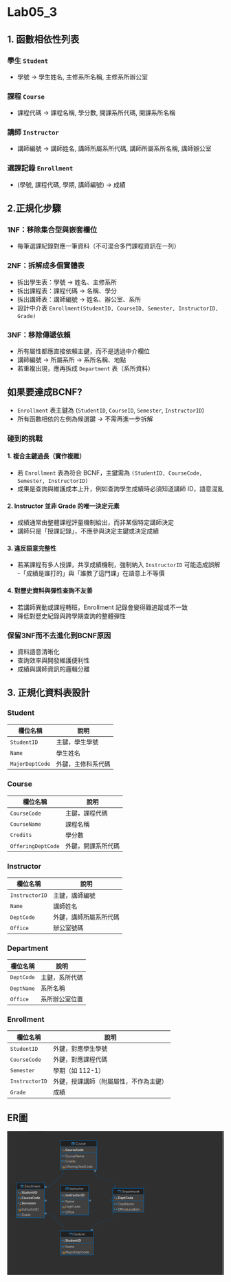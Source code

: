 # Lab05_3
## 1. 函數相依性列表
### 學生 `Student`
- 學號 → 學生姓名, 主修系所名稱, 主修系所辦公室

### 課程 `Course`
- 課程代碼 → 課程名稱, 學分數, 開課系所代碼, 開課系所名稱

### 講師 `Instructor`
- 講師編號 → 講師姓名, 講師所屬系所代碼, 講師所屬系所名稱, 講師辦公室

### 選課記錄 `Enrollment`
- (學號, 課程代碼, 學期, 講師編號) → 成績

## 2.正規化步驟

### 1NF：移除集合型與嵌套欄位
- 每筆選課紀錄對應一筆資料（不可混合多門課程資訊在一列）

### 2NF：拆解成多個實體表
- 拆出學生表：學號 → 姓名、主修系所
- 拆出課程表：課程代碼 → 名稱、學分
- 拆出講師表：講師編號 → 姓名、辦公室、系所
- 設計中介表 `Enrollment(StudentID, CourseID, Semester, InstructorID, Grade)`

### 3NF：移除傳遞依賴
- 所有屬性都應直接依賴主鍵，而不是透過中介欄位
- 講師編號 → 所屬系所 → 系所名稱、地點
- 若重複出現，應再拆成 `Department` 表（系所資料）

## 如果要達成BCNF?
- `Enrollment` 表主鍵為 (`StudentID`, `CourseID`, `Semester`, `InstructorID`)
- 所有函數相依的左側為候選鍵 → 不需再進一步拆解


### 碰到的挑戰
#### 1. 複合主鍵過長（實作複雜）
-  若 `Enrollment` 表為符合 BCNF，主鍵需為 `(StudentID, CourseCode, Semester, InstructorID)`
-  成果是查詢與維護成本上升，例如查詢學生成績時必須知道講師 ID，語意混亂
#### 2. Instructor 並非 Grade 的唯一決定元素
- 成績通常由整體課程評量機制給出，而非某個特定講師決定
- 講師只是「授課記錄」，不應參與決定主鍵或決定成績
#### 3. 違反語意完整性
- 若某課程有多人授課，共享成績機制，強制納入 `InstructorID` 可能造成誤解  
-「成績是誰打的」與「誰教了這門課」在語意上不等價
#### 4. 對歷史資料與彈性查詢不友善
- 若講師異動或課程轉班，Enrollment 記錄會變得難追蹤或不一致
- 降低對歷史紀錄與跨學期查詢的整體彈性

### 保留3NF而不去進化到BCNF原因
- 資料語意清晰化
- 查詢效率與開發維護便利性
- 成績與講師資訊的邏輯分離

## 3. 正規化資料表設計

### Student
  | 欄位名稱       | 說明                   |
  |----------------|------------------------|
  | `StudentID`    | 主鍵，學生學號         |
  | `Name`         | 學生姓名               |
  | `MajorDeptCode`| 外鍵，主修科系代碼     |
### Course
  | 欄位名稱          | 說明                     |
  |-------------------|--------------------------|
  | `CourseCode`      | 主鍵，課程代碼           |
  | `CourseName`      | 課程名稱                 |
  | `Credits`         | 學分數                   |
  | `OfferingDeptCode`| 外鍵，開課系所代碼       |
### Instructor
  | 欄位名稱       | 說明                     |
  |----------------|--------------------------|
  | `InstructorID` | 主鍵，講師編號           |
  | `Name`         | 講師姓名                 |
  | `DeptCode`     | 外鍵，講師所屬系所代碼   |
  | `Office`       | 辦公室號碼               |
### Department
  | 欄位名稱    | 說明         |
  |-------------|--------------|
  | `DeptCode`  | 主鍵，系所代碼 |
  | `DeptName`  | 系所名稱     |
  | `Office`    | 系所辦公室位置 |
### Enrollment
  | 欄位名稱       | 說明                               |
  |----------------|-----------------------------------|
  | `StudentID`    | 外鍵，對應學生學號                  |
  | `CourseCode`   | 外鍵，對應課程代碼                  |
  | `Semester`     | 學期（如 112-1）                    |
  | `InstructorID` | 外鍵，授課講師（附屬屬性，不作為主鍵）|
  | `Grade`        | 成績                               |

## ER圖

![Lab05_03](https://github.com/Fukulyn/Lab-05/blob/main/Lab05_3/Lab05_03.png)







